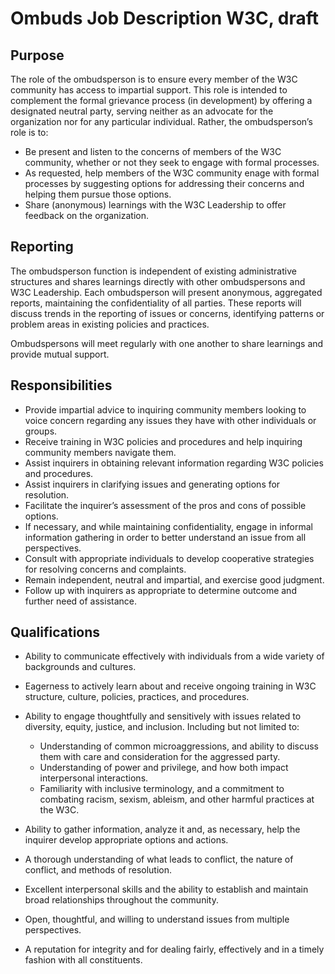 # Ombuds Job Description W3C, draft
## Purpose
The role of the ombudsperson is to ensure every member of the W3C community has access to impartial support. This role is intended to complement the formal grievance process (in development) by offering a designated neutral party, serving neither as an advocate for the organization nor for any particular individual. Rather, the ombudsperson’s role is to:
* Be present and listen to the concerns of members of the W3C community, whether or not they seek to engage with formal processes.
* As requested, help members of the W3C community enage with formal processes by suggesting options for addressing their concerns and helping them pursue those options. 
* Share (anonymous) learnings with the W3C Leadership to offer feedback on the organization. 

## Reporting
The ombudsperson function is independent of existing administrative structures and shares learnings directly with other ombudspersons and W3C Leadership. Each ombudsperson will present anonymous, aggregated reports, maintaining the confidentiality of all parties.  These reports will discuss trends in the reporting of issues or concerns, identifying patterns or problem areas in existing policies and practices. 

Ombudspersons will meet regularly with one another to share learnings and provide mutual support.

## Responsibilities
* Provide impartial advice to inquiring community members looking to voice concern regarding any issues they have with other individuals or groups.
* Receive training in W3C policies and procedures and help inquiring community members navigate them.
* Assist inquirers in obtaining relevant information regarding W3C policies and procedures.
* Assist inquirers in clarifying issues and generating options for resolution.
* Facilitate the inquirer’s assessment of the pros and cons of possible options.
* If necessary, and while maintaining confidentiality, engage in informal information gathering in order to better understand an issue from all perspectives.
* Consult with appropriate individuals to develop cooperative strategies for resolving concerns and complaints.
* Remain independent, neutral and impartial, and exercise good judgment.
* Follow up with inquirers as appropriate to determine outcome and further need of assistance.

## Qualifications
* Ability to communicate effectively with individuals from a wide variety of backgrounds and cultures.
* Eagerness to actively learn about and receive ongoing training in W3C structure, culture, policies, practices, and procedures.
* Ability to engage thoughtfully and sensitively with issues related to diversity, equity, justice, and inclusion. Including but not limited to:

  * Understanding of common microaggressions, and ability to discuss them with care and consideration for the aggressed party. 
  * Understanding of power and privilege, and how both impact interpersonal interactions. 
  * Familiarity with inclusive terminology, and a commitment to combating racism, sexism, ableism, and other harmful practices at the W3C. 

* Ability to gather information, analyze it and, as necessary, help the inquirer develop appropriate options and actions.
* A thorough understanding of what leads to conflict, the nature of conflict, and methods of resolution.
* Excellent interpersonal skills and the ability to establish and maintain broad relationships throughout the community.
* Open, thoughtful, and willing to understand issues from multiple perspectives.
* A reputation for integrity and for dealing fairly, effectively and in a timely fashion with all constituents.
